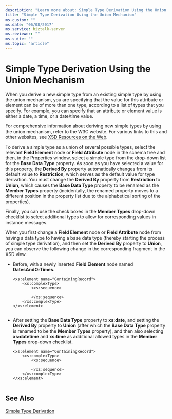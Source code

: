 ```yaml
---
description: "Learn more about: Simple Type Derivation Using the Union Mechanism"
title: "Simple Type Derivation Using the Union Mechanism"
ms.custom: ""
ms.date: "06/08/2017"
ms.service: biztalk-server
ms.reviewer: ""
ms.suite: ""
ms.topic: "article"
---
```

# Simple Type Derivation Using the Union Mechanism
When you derive a new simple type from an existing simple type by using the union mechanism, you are specifying that the value for this attribute or element can be of more than one type, according to a list of types that you specify. For example, you can specify that an attribute or element value is either a date, a time, or a date/time value.  
  
 For comprehensive information about deriving new simple types by using the union mechanism, refer to the W3C website. For various links to this and other websites, see [XSD Resources on the Web](../core/xsd-resources-on-the-web.md).  
  
 To derive a simple type as a union of several possible types, select the relevant **Field Element** node or **Field Attribute** node in the schema tree and then, in the Properties window, select a simple type from the drop-down list for the **Base Data Type** property. As soon as you have selected a value for this property, the **Derived By** property automatically changes from its default value to **Restriction**, which serves as the default value for type derivation. You must change the **Derived By** property from **Restriction** to **Union**, which causes the **Base Data Type** property to be renamed as the **Member Types** property (incidentally, the renamed property moves to a different position in the property list due to the alphabetical sorting of the properties).  
  
 Finally, you can use the check boxes in the **Member Types** drop-down checklist to select additional types to allow for corresponding values in instance messages.  
  
 When you first change a **Field Element** node or **Field Attribute** node from having a data type to having a base data type (thereby starting the process of simple type derivation), and then set the **Derived By** property to **Union**, you can observe the following change in the corresponding fragment in the XSD view.  
  
-   Before, with a newly inserted **Field Element** node named **DatesAndOrTimes**.  
  
    ```  
    <xs:element name="ContainingRecord">  
        <xs:complexType>  
            <xs:sequence>  
  
            </xs:sequence>  
        </xs:complexType>  
    </xs:element>  
  
    ```  
  
-   After setting the **Base Data Type** property to **xs:date**, and setting the **Derived By** property to **Union** (after which the **Base Data Type** property is renamed to be the **Member Types** property), and then also selecting **xs:datetime** and **xs:time** as additional allowed types in the **Member Types** drop-down checklist.  
  
    ```  
    <xs:element name="ContainingRecord">  
        <xs:complexType>  
            <xs:sequence>  
  
            </xs:sequence>  
        </xs:complexType>  
    </xs:element>  
  
    ```  
  
## See Also  
 [Simple Type Derivation](../core/simple-type-derivation.md)
